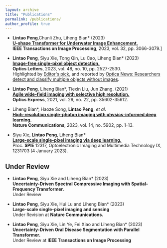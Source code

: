```yaml
---
layout: archive
title: "Publications"
permalink: /publications/
author_profile: true
---
```




- **Lintao Peng**,Chunli Zhu, Liheng Bian* (2023) <br>
  [**U-shape Transformer for Underwater Image Enhancement.**](https://ieeexplore.ieee.org/document/10129222) <br>
  **IEEE Transactions on Image Processing**, 2023, vol. 32, pp. 3066-3079.] <br>

- **Lintao Peng**, Siyu Xie, Tong Qin, Lu Cao, Liheng Bian* (2023) <br>
  [**Image-free single-pixel object detection.**](https://opg.optica.org/ol/abstract.cfm?uri=ol-48-10-2527) <br>
  **Optics Letters**, 2023, vol. 48, no. 10, pp. 2527-2530. <br>
   Highlighted by [Editor's pick](https://opg.optica.org/ol/abstract.cfm?uri=ol-48-10-2527), and reported by [Optica News: Researchers detect and classify multiple objects without images](https://www.optica.org/en-us/about/newsroom/news_releases/2023/may/researchers_detect_and_classify_multiple_objects_w/).

- **Lintao Peng**, Liheng Bian*, Tiexin Liu, Jun Zhang. (2021) <br>
  [**Agile wide-field imaging with selective high resolution.**](https://www.osapublishing.org/oe/fulltext.cfm?uri=oe-29-22-35602) <br>
  **Optics Express**, 2021, vol. 29, no. 22, pp. 35602-35612. <br>

- Liheng Bian*, Haoze Song, **Lintao Peng**, _et al_. <br>
  [**High-resolution single-photon imaging with physics-informed deep learning.**](https://www.nature.com/articles/s41467-023-41597-9) <br>
  **Nature Communications**, 2023, vol. 14, no. 5902, pp. 1-13. <br>

- Siyu Xie, **Lintao Peng**, Liheng Bian* <br>
 [**Large-scale single-pixel imaging via deep learning.**](https://www.spiedigitallibrary.org/conference-proceedings-of-spie/12317/1231703/Large-scale-single-pixel-imaging-via-deep-learning/10.1117/12.2643014.short?SSO=1) <br>
 Proc. **SPIE** 12317, Optoelectronic Imaging and Multimedia Technology IX, 1231703 (4 January 2023). <br>


## Under Review
- **Lintao Peng**, Siyu Xie and Liheng Bian* (2023) <br>
  **Uncertainty-Driven Spectral Compressive Imaging with Spatial-Frequency Transformer.** <br>
  Under Review

- **Lintao Peng**, Siyu Xie, Hui Lu and Liheng Bian* (2023) <br>
  **Large-scale single-pixel imaging and sensing** <br>
  Under Revision at **Nature Communications.** <br>

- **Lintao Peng**, Siyu Xie, Lin Ye, Fei Xiao and Liheng Bian* (2023) <br>
   **Uncertainty-Driven Oral Disease Segmentation with Parallel Transformer.** <br>
   Under Review at **IEEE Transactions on Image Processing** <br>


